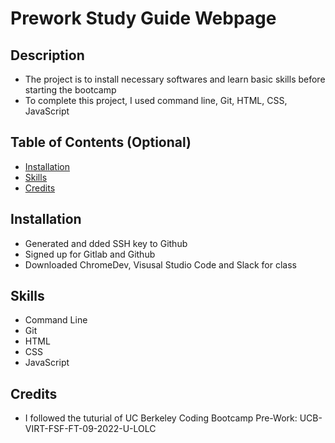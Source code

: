 # Prework Study Guide Webpage

## Description
- The project is to install necessary softwares and learn basic skills before starting the bootcamp
- To complete this project, I used command line, Git, HTML, CSS, JavaScript

## Table of Contents (Optional)
- [Installation](#installation)
- [Skills](#skills)
- [Credits](#Credits)

## Installation
- Generated and dded SSH key to Github
- Signed up for Gitlab and Github
- Downloaded ChromeDev, Visusal Studio Code and Slack for class

## Skills
- Command Line
- Git
- HTML
- CSS
- JavaScript

## Credits
- I followed the tuturial of UC Berkeley Coding Bootcamp Pre-Work: UCB-VIRT-FSF-FT-09-2022-U-LOLC
